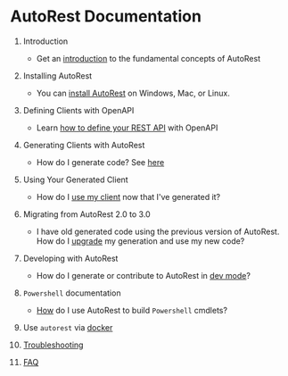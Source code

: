 # AutoRest Documentation

1. Introduction

   - Get an [introduction][introduction] to the fundamental concepts of AutoRest

2. Installing AutoRest

   - You can [install AutoRest][install] on Windows, Mac, or Linux.

3. Defining Clients with OpenAPI

   - Learn [how to define your REST API][openapi] with OpenAPI

4. Generating Clients with AutoRest

   - How do I generate code? See [here][generate]

5. Using Your Generated Client

   - How do I [use my client][client] now that I've generated it?

6. Migrating from AutoRest 2.0 to 3.0

   - I have old generated code using the previous version of AutoRest. How do I [upgrade][migrate] my generation and use my new code?

7. Developing with AutoRest

   - How do I generate or contribute to AutoRest in [dev mode][dev]?

8. `Powershell` documentation

   - [How][powershell] do I use AutoRest to build `Powershell` cmdlets?

9. Use `autorest` via [docker][docker]

10. [Troubleshooting][troubleshooting]

11. [FAQ][faq]

<!-- LINKS -->

[introduction]: https://github.com/Azure/autorest/blob/main/docs/introduction.md
[install]: https://github.com/Azure/autorest/blob/main/docs/install/readme.md
[openapi]: https://github.com/Azure/autorest/blob/main/docs/openapi/readme.md
[generate]: https://github.com/Azure/autorest/blob/main/docs/generate/readme.md
[client]: https://github.com/Azure/autorest/blob/main/docs/client/readme.md
[migrate]: https://github.com/Azure/autorest/blob/main/docs/migrate/readme.md
[dev]: https://github.com/Azure/autorest/blob/main/docs/developer/readme.md
[powershell]: https://github.com/Azure/autorest.powershell/blob/master/docs/readme.md
[docker]: https://github.com/Azure/autorest/blob/main/docs/docker.md
[troubleshooting]: https://github.com/Azure/autorest/blob/main/docs/troubleshooting.md
[faq]: https://github.com/Azure/autorest/blob/main/docs/faq.md
